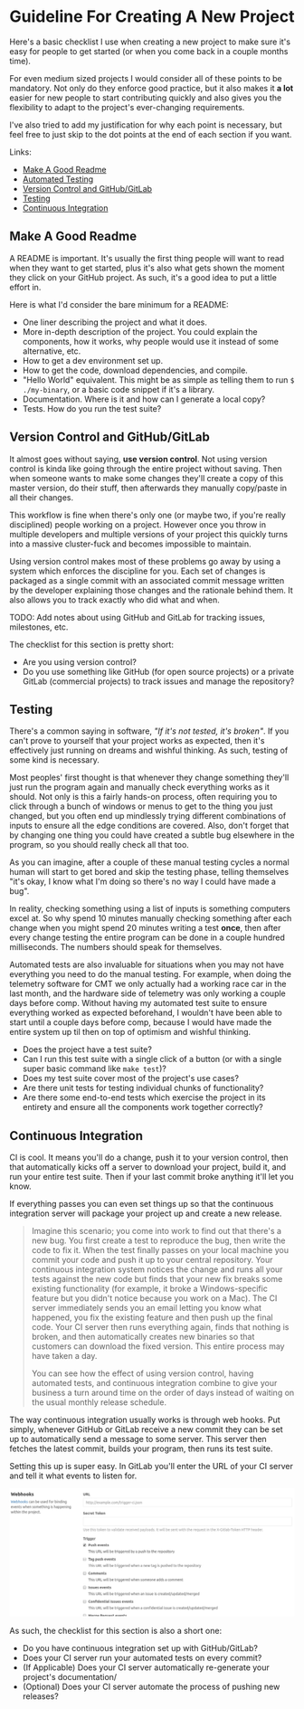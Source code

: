 # Guideline For Creating A New Project

Here's a basic checklist I use when creating a new project to make sure it's
easy for people to get started (or when you come back in a couple months time).

For even medium sized projects I would consider all of these points to be
mandatory. Not only do they enforce good practice, but it also makes it **a lot**
easier for new people to start contributing quickly and also gives you the
flexibility to adapt to the project's ever-changing requirements.

I've also tried to add my justification for why each point is necessary, but
feel free to just skip to the dot points at the end of each section if you want.

Links:

* [Make A Good Readme](#Make%20A%20Good%20Readme)
* [Automated Testing](#Automated%20Testing)
* [Version Control and GitHub/GitLab](#Version%20Control%20and%20GitHub%2fGitLab)
* [Testing](#Testing)
* [Continuous Integration](#Continuous%20Integration)


## Make A Good Readme

A README is important. It's usually the first thing people will want to read
when they want to get started, plus it's also what gets shown the moment they
click on your GitHub project. As such, it's a good idea to put a little effort
in.

Here is what I'd consider the bare minimum for a README:

* One liner describing the project and what it does.
* More in-depth description of the project. You could explain the components,
  how it works, why people would use it instead of some alternative, etc.
* How to get a dev environment set up.
* How to get the code, download dependencies, and compile.
* "Hello World" equivalent. This might be as simple as telling them to run
  `$ ./my-binary`, or a basic code snippet if it's a library.
* Documentation. Where is it and how can I generate a local copy?
* Tests. How do you run the test suite?


## Version Control and GitHub/GitLab

It almost goes without saying, **use version control**. Not using version
control is kinda like going through the entire project without saving. Then when
someone wants to make some changes they'll create a copy of this master version,
do their stuff, then afterwards they manually copy/paste in all their changes.

This workflow is fine when there's only one (or maybe two, if you're really
disciplined) people working on a project. However once you throw in multiple
developers and multiple versions of your project this quickly turns into a
massive cluster-fuck and becomes impossible to maintain.

Using version control makes most of these problems go away by using a system
which enforces the discipline for you. Each set of changes is packaged as a
single commit with an associated commit message written by the developer
explaining those changes and the rationale behind them. It also allows you to
track exactly who did what and when.

TODO: Add notes about using GitHub and GitLab for tracking issues, milestones,
etc.

The checklist for this section is pretty short:

* Are you using version control?
* Do you use something like GitHub (for open source projects) or a private
  GitLab (commercial projects) to track issues and manage the repository?


## Testing

There's a common saying in software, *"If it's not tested, it's broken"*. If you
can't prove to yourself that your project works as expected, then it's
effectively just running on dreams and wishful thinking. As such, testing of
some kind is necessary.

Most peoples' first thought is that whenever they change something they'll just
run the program again and manually check everything works as it should. Not only
is this a fairly hands-on process, often requiring you to click through a bunch
of windows or menus to get to the thing you just changed, but you often end up
mindlessly trying different combinations of inputs to ensure all the edge
conditions are covered. Also, don't forget that by changing one thing you could
have created a subtle bug elsewhere in the program, so you should really check
all that too.

As you can imagine, after a couple of these manual testing cycles a normal
human will start to get bored and skip the testing phase, telling themselves
"it's okay, I know what I'm doing so there's no way I could have made a bug".

In reality, checking something using a list of inputs is something computers
excel at. So why spend 10 minutes manually checking something after each change
when you might spend 20 minutes writing a test **once**, then after every change
testing the entire program can be done in a couple hundred milliseconds. The
numbers should speak for themselves.

Automated tests are also invaluable for situations when you may not have
everything you need to do the manual testing. For example, when doing the
telemetry software for CMT we only actually had a working race car in the last
month, and the hardware side of telemetry was only working a couple days before
comp. Without having my automated test suite to ensure everything worked as
expected beforehand, I wouldn't have been able to start until a couple days
before comp, because I would have made the entire system up til then on top of
optimism and wishful thinking.

* Does the project have a test suite?
* Can I run this test suite with a single click of a button (or with a single
  super basic command like `make test`)?
* Does my test suite cover most of the project's use cases?
* Are there unit tests for testing individual chunks of functionality?
* Are there some end-to-end tests which exercise the project in its entirety and
  ensure all the components work together correctly?


## Continuous Integration

CI is cool. It means you'll do a change, push it to your version control, then
that automatically kicks off a server to download your project, build it, and
run your entire test suite. Then if your last commit broke anything it'll let
you know.

If everything passes you can even set things up so that the continuous
integration server will package your project up and create a new release.

> Imagine this scenario; you come into work to find out that there's a new bug.
> You first create a test to reproduce the bug, then write the code to fix it.
> When the test finally passes on your local machine you commit your code and
> push it up to your central repository. Your continuous integration system
> notices the change and runs all your tests against the new code but finds that
> your new fix breaks some existing functionality (for example, it broke a
> Windows-specific feature but you didn't notice because you work on a Mac).
> The CI server immediately sends you an email letting you know what happened,
> you fix the existing feature and then push up the final code. Your CI server
> then runs everything again, finds that nothing is broken, and then automatically
> creates new binaries so that customers can download the fixed version. This
> entire process may have taken a day.
>
> You can see how the effect of using version control, having automated
> tests, and continuous integration combine to give your business a turn around
> time on the order of days instead of waiting on the usual monthly release
> schedule.

The way continuous integration usually works is through web hooks. Put simply,
whenever GitHub or GitLab receive a new commit they can be set up to
automatically send a message to some server. This server then fetches the latest
commit, builds your program, then runs its test suite.

Setting this up is super easy. In GitLab you'll enter the URL of your CI server
and tell it what events to listen for.

![Webhooks in GitLab](https://github.com/Michael-F-Bryan/cheat-sheets/raw/master/src/webhooks.png)

As such, the checklist for this section is also a short one:

* Do you have continuous integration set up with GitHub/GitLab?
* Does your CI server run your automated tests on every commit?
* (If Applicable) Does your CI server automatically re-generate your project's
  documentation/
* (Optional) Does your CI server automate the process of pushing new releases?
